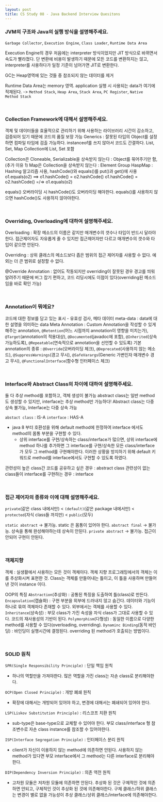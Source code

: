 ```yaml
---
layout: post
title: CS Study 08 - Java Backend Interview Quesitons
---
```


### JVM의 구조와 Java의 실행 방식을 설명해주세요.

`Garbage Collector`, `Execution Engine`, `Class Loader`, `Runtime Data Area`

Execution Engine의 경우 처음에는 interpreter 방식이었지만 JIT 방식으로 바뀌면서 속도가 빨라졌다.
단 변환에 비용이 발생하기 때문에 모든 코드를 변환하지는 않고, interpreter를 사용하다가 일정 기준이 넘어가면 JIT로 변환한다.

GC는 Heap영역에 있는 것들 중 참조되지 않는 데이터를 제거

Runtime Data Area는 memory 영역. application 실행 시 사용되는 data가 여기에 적재된다.
-> `Method Stack`, `Heap Area`, `Stack Area`, `PC Register`, `Native Method Stack`

<br>

### Collection Framework에 대해서 설명해주세요.

객체 및 데이터들을 효율적으로 관리하기 위해 사용하는 라이브러리
시간이 감소하고, 검증되어 있기 때문에 코드의 품질 보장 가능
Generics : 잘못된 타입의 Object를 설정하면 컴파일 타임에 검출 가능하다. instanceof를 쓰지 않아서 코드도 간결하다.
List, Set, Map
Collection에 List, Set 포함

Collection은 Cloneable, Serializable을 상속받지 않는다 : Object를 묶어주기만 함, (추가 이유 1)
Map은 Collection을 상속받지 않는다 : Element Group
HaspMap : Hashing 알고리즘 사용, hashCode()와 equals()를 put()과 get()에 사용
o1.equals(o2) ==> o1.hashCode() = o2.hashCode()
o1.hashCode() = o2.hashCode() =/=> o1.equals(o2)

equals() 오버라이딩 시 hashCode()도 오버라이딩 해야한다.
equals()를 사용하지 않으면 hashCode()도 사용하지 않아야한다.

<br>

### Overriding, Overloading에 대하여 설명해주세요.

Overloading : 확장
메소드의 이름은 같지만 매개변수의 갯수나 타입이 반드시 달라야한다.
접근제어자도 자유롭게 줄 수 있지만 접근제어자만 다르고 매개변수의 갯수와 타입이 같으면 안된다.

Overriding : 상위 클래스의 메소드보다 좁은 범위의 접근 제어자를 사용할 수 없다. 예외는 더 큰 범위로 설정할 수 없다.

@Override Annotation : 없어도 작동되지만 overriding이 잘못된 경우 경고를 띄워 알려주기 때문에 버그 잡기 편하고, 코드 리딩시에도 이점이 있다(overriding된 메소드임을 바로 확인 가능)

<br>

### Annotation이 뭐에요?

코드에 대한 정보를 담고 있는 표시 - 유효성 검사, 메타 데이터
meta-data : data에 대한 설명을 의미하는 data
Meta Annotation : Custom Annotation을 작성할 수 있게 해주는 annotation, `@Retention`(어느 시점까지 annotation이 영향을 미치는가), `@Target`(annotation의 적용대상), `@Documented`(javadoc에 포함), `@Inherited`(상속 가능하도록), `@Repeatable`(연속적으로 annotation을 선언할 수 있도록)
기본 annotation의 종류 : `@Override`(오버라이딩 체크), `@Deprecated`(사용하지 않는 메소드), `@SuppressWarnings`(경고 무시), `@SafeVarargs`(Generic 가변인자 매개변수 경고 무시), `@FunctionalInterface`(함수형 인터페이스 체크)

<br>

### Interface와 Abstract Class의 차이에 대하여 설명해주세요.

둘 다 추상 method를 포함하고, 객체 생성이 불가능
abstract class는 일반 method도 생성할 수 있지만, interface는 추상 method만 가능하다!
Abstract class는 다중 상속 불가능, Interface는 다중 상속 가능

`abstact class` : IS-A
`interface` : HAS-A

- java 8 부터 호환성을 위해 default method에 한정하여 interface 에서도 method의 몸통 부분을 구현할 수 있다.
  - 상위 interface를 구현/상속하는 class/interface가 많으면, 상위 interface에 method 하나를 추가하면 그 interface를 구현/상속한 모든 class/interface가 모두 그 method를 구현해야한다. 이러한 상황을 방지하기 위해 default 키워드로 method를 interface에서도 구현할 수 있도록 하였다.

관련성이 높은 class간 코드를 공유하고 싶은 경우 : abstract class
관련성이 없는 class들이 interface를 구현하는 경우 : interface

<br>

### 접근 제어자의 종류와 이에 대해 설명해주세요.

`private`(같은 class 내에서만) < `(default)`(같은 package 내에서만) < `protected`(자식 class들 까지만) < `public`(모두)

`static abstract` -> 불가능. static 은 몸통이 있어야 한다.
`abstract final` -> 불가능. 상속을 통해 완성해야하는데 상속이 안된다.
`private abstract` -> 불가능. 접근이 안되어 구현이 안된다.

<br>

### 객체지향

객체 : 실생활에서 사용하는 모든 것이 객체이다. 객체 지향 프로그래밍에서의 객체는 이를 추상화시켜 표현한 것. Class는 객체를 만들어내는 틀이고, 이 틀을 사용하며 만들어 낸 것이 instance 이다.

OOP의 특징
`Abstraction`(추상화) : 공통된 특징을 도출하여 틀(class)로 만든다.
`Encapsulation`(캡슐화) : 구현 부분을 외부에 드러내지 않고 숨긴다. 데이터와 기능이 하나로 묶여 객체마다 존재할 수 있다. 외부에서는 객체를 사용할 수 있다.
`Inheritance`(상속성) : 부모 class가 가진 속성을 자식 class가 그대로 사용할 수 있다. 코드의 재사용성의 기반이 된다.
`Polymorphism`(다형성) : 동일한 이름으로 다양한 method를 사용할 수 있다(overloading, overriding).
`Dynaminc Binding`(동적 바인딩) : 바인딩이 실행시간에 결정된다. overriding 된 method가 호출되는 방법이다.

<br>

### SOLID 원칙

`SPR(Single Responsibility Principle)` : 단일 책임 원칙

- 하나의 역할만을 가져야한다. 많은 역할을 가진 class는 자손 class로 분리해야한다.

`OCP(Open Closed Principle)` : 개방 폐쇄 원칙

- 확장에 대해서는 개방되어 있어야 하고, 변경에 대해서는 폐쇄되어 있어야 한다.

`LSP(Liskov Substitution Principle)` : 리스코프 치환 원칙

- sub-type은 base-type으로 교체할 수 있어야 한다. 부모 class/interface 형 참조변수로 자손 class instance를 참조할 수 있어야한다.

`ISP(Interface Segregation Principle)` : 인터페이스 분리 원칙

- client가 자신이 이용하지 않는 method에 의존하면 안된다. 사용하지 않는 method가 있다면 부모 interface에서 그 method는 다른 interface로 분리해야한다.

`DIP(Dependency Inversion Principle)` : 의존 역전 원칙

- 고차원 모듈은 저차원 모듈에 의존하면 안된다. 추상화 된 것은 구체적인 것에 의존하면 안되고, 구체적인 것이 추상화 된 것에 의존해야한다. 구체 클래스/하위 클래스는 변경이 별로 없을 가능성이 추상 클래스/상위 클래스/interface에 의존해야한다.
